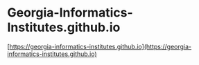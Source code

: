 # Georgia-Informatics-Institutes.github.io

[https://georgia-informatics-institutes.github.io](https://georgia-informatics-institutes.github.io)
